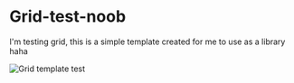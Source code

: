 # Grid-test-noob
<p>I'm testing grid, this is a simple template created for me to use as a library haha</p>
<img src="https://user-images.githubusercontent.com/64026100/160945916-b50e8bd8-be8d-4832-b7ff-7a29057e20a8.png" alt="Grid template test">
